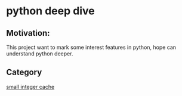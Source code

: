 # python deep dive

## Motivation:

This project want to mark some interest features in python, hope can understand python deeper.

## Category
[small integer cache](note\small_interge_caching.md)
